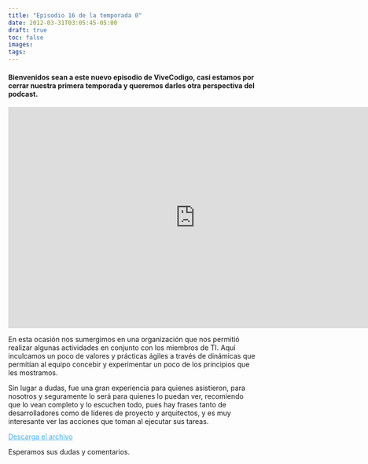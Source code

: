 ```yaml
---
title: "Episodio 16 de la temporada 0"
date: 2012-03-31T03:05:45-05:00
draft: true
toc: false
images:
tags:
---
```


<h4>Bienvenidos sean a este nuevo episodio de ViveCodigo, casi estamos por cerrar nuestra primera temporada y queremos darles otra perspectiva del podcast.</h1>

<iframe src="https://player.vimeo.com/video/39522331?h=b061de9f5c" width="760" height="450" frameborder="0"></iframe>

En esta ocasión nos sumergimos en una organización que nos permitió realizar algunas actividades en conjunto con los miembros de TI. Aquí inculcamos un poco de valores y prácticas ágiles a través de dinámicas que permitían al equipo concebir y experimentar un poco de los principios que les mostramos.

Sin lugar a dudas, fue una gran experiencia para quienes asistieron, para nosotros y seguramente lo será para quienes lo puedan ver, recomiendo que lo vean completo y lo escuchen todo, pues hay frases tanto de desarrolladores como de líderes de proyecto y arquitectos, y es muy interesante ver las acciones que toman al ejecutar sus tareas.

<a target="_blank" style="color:#3eb0ef;" href="http://s3.amazonaws.com/media.vivecodigo.org/podcast/temporada0/ViveCodigo00x16.mov">Descarga el archivo</a>

Esperamos sus dudas y comentarios.
